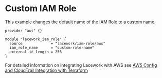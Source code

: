 # Custom IAM Role
This example changes the default name of the IAM Role to a custom name.

```hcl
provider "aws" {}

module "lacework_iam_role" {
  source             = "lacework/iam-role/aws"
  iam_role_name      = "custom-role-name"
  external_id_length = 256
}
```

For detailed information on integrating Lacework with AWS see [AWS Config and CloudTrail Integration with Terraform](https://support.lacework.com/hc/en-us/articles/360057092034-AWS-Config-and-CloudTrail-Integration-with-Terraform)

